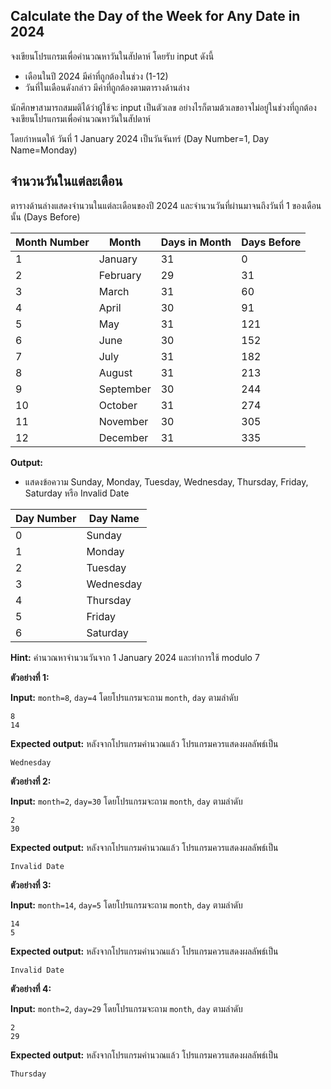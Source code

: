 ## Calculate the Day of the Week for Any Date in 2024

จงเขียนโปรแกรมเพื่อคำนวณหาวันในสัปดาห์ โดยรับ input ดังนี้
* เดือนในปี 2024 มีค่าที่ถูกต้องในช่วง (1-12)
* วันที่ในเดือนดังกล่าว มีค่าที่ถูกต้องตามตารางด้านล่าง
  
นักศึกษาสามารถสมมติได้ว่าผู้ใช้จะ input เป็นตัวเลข อย่างไรก็ตามต้วเลขอาจไม่อยู่ในช่วงที่ถูกต้อง
จงเขียนโปรแกรมเพื่อคำนวณหาวันในสัปดาห์ 

โดยกำหนดให้ วันที่ 1 January 2024 เป็นวันจันทร์ (Day Number=1, Day Name=Monday)   

## จำนวนวันในแต่ละเดือน
ตารางด้านล่างแสดงจำนวนในแต่ละเดือนของปี 2024 และจำนวนวันที่ผ่านมาจนถึงวันที่ 1 ของเดือนนั้น (Days Before)

|Month Number| Month      | Days in Month | Days Before |
|------------|------------|---------------|---------------|
|1 | January    | 31            | 0            |
|2 | February   | 29            | 31            |
|3 | March      | 31            | 60            |
|4 | April      | 30            | 91            |
|5 | May        | 31            | 121            |
|6 | June       | 30            | 152            |
|7 | July       | 31            | 182            |
|8 | August     | 31            | 213             |
|9 | September  | 30            | 244             |
|10 | October    | 31            | 274            |
|11 | November   | 30            | 305             |
|12 | December   | 31            | 335            |


**Output:**
* แสดงข้อความ Sunday, Monday, Tuesday, Wednesday, Thursday, Friday, Saturday หรือ Invalid Date
  
|Day Number| Day Name      | 
|------------|------------|
|0 | Sunday       | 
|1 | Monday    | 
|2 | Tuesday   | 
|3 | Wednesday      |
|4 | Thursday      | 
|5 | Friday       |
|6 | Saturday       | 

**Hint:**
คำนวณหาจำนวนวันจาก 1 January 2024 และทำการใช้ modulo 7

**ตัวอย่างที่ 1:**

**Input:** `month=8`,  `day=4` โดยโปรแกรมจะถาม `month`, `day`  ตามลำดับ
```
8
14
```
**Expected output:** หลังจากโปรแกรมคำนวณแล้ว โปรแกรมควรแสดงผลลัพธ์เป็น
```
Wednesday
```

**ตัวอย่างที่ 2:**

**Input:** `month=2`,  `day=30` โดยโปรแกรมจะถาม `month`, `day`  ตามลำดับ
```
2
30
```
**Expected output:** หลังจากโปรแกรมคำนวณแล้ว โปรแกรมควรแสดงผลลัพธ์เป็น
```
Invalid Date
```

**ตัวอย่างที่ 3:**

**Input:** `month=14`,  `day=5` โดยโปรแกรมจะถาม `month`, `day`  ตามลำดับ
```
14
5
```
**Expected output:** หลังจากโปรแกรมคำนวณแล้ว โปรแกรมควรแสดงผลลัพธ์เป็น
```
Invalid Date
```

**ตัวอย่างที่ 4:**

**Input:** `month=2`,  `day=29` โดยโปรแกรมจะถาม `month`, `day`  ตามลำดับ
```
2
29
```
**Expected output:** หลังจากโปรแกรมคำนวณแล้ว โปรแกรมควรแสดงผลลัพธ์เป็น
```
Thursday
```
